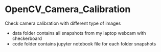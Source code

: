 # OpenCV_Camera_Calibration
Check camera calibration with different type of images

- data folder contains all snapshots from my laptop webcam with checkerboard
- code folder contains jupyter notebook file for each folder snapshots
